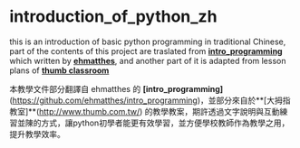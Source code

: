 # introduction_of_python_zh
this is an introduction of basic python programming in traditional Chinese, part of the contents of this project are traslated from **[intro_programming](https://github.com/ehmatthes/intro_programming)** which written by **[ehmatthes](https://github.com/ehmatthes)**, and another part of it is adapted from lesson plans of **[thumb classroom](http://www.thumb.com.tw/)**


本教學文件部分翻譯自 ehmatthes 的 **[intro_programming]**(https://github.com/ehmatthes/intro_programming)，並部分來自於**[大拇指教室]**(http://www.thumb.com.tw/)  的教學教案，期許透過文字說明與互動練習並陳的方式，讓python初學者能更有效學習，並方便學校教師作為教學之用，提升教學效率。
